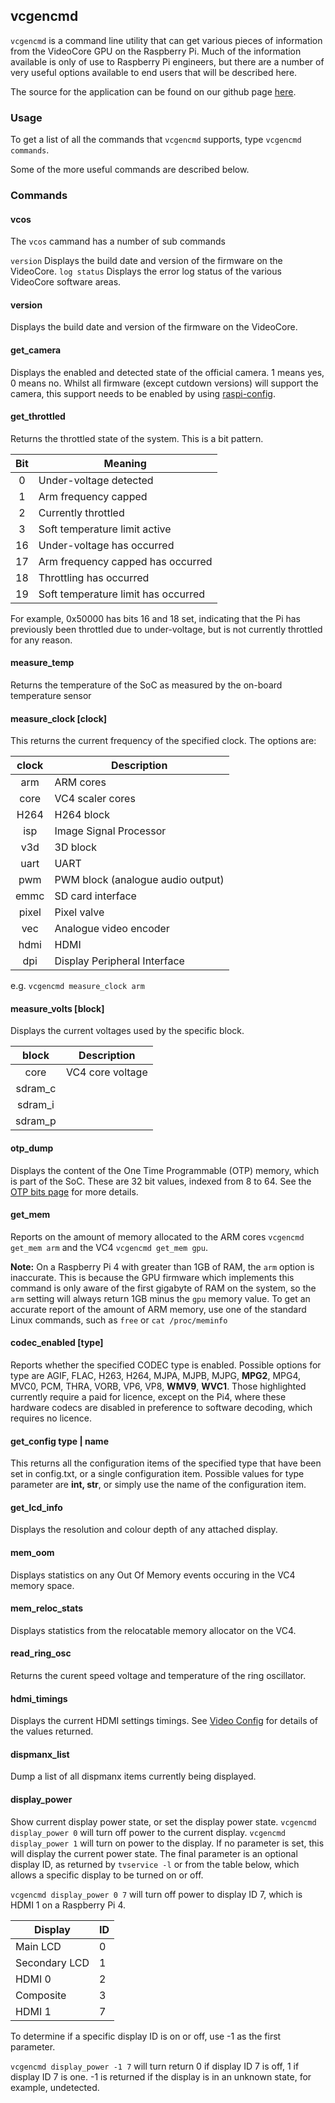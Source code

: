 ## vcgencmd

`vcgencmd` is a command line utility that can get various pieces of information from the VideoCore GPU on the Raspberry Pi. Much of the information available is only of use to Raspberry Pi engineers, but there are a number of very useful options available to end users that will be described here.

The source for the application can be found on our github page [here](https://github.com/raspberrypi/userland/tree/master/host_applications/linux/apps/gencmd).


### Usage

To get a list of all the commands that `vcgencmd` supports, type `vcgencmd commands`.

Some of the more useful  commands are described below.

### Commands 

#### vcos

The `vcos` cammand has a number of sub commands

`version` Displays the build date and version of the firmware on the VideoCore.
`log status` Displays the error log status of the various VideoCore software areas.

#### version

Displays the build date and version of the firmware on the VideoCore.

#### get_camera

Displays the enabled and detected state of the official camera. 1 means yes, 0 means no. Whilst all firmware (except cutdown versions) will support the camera, this support needs to be enabled by using [raspi-config](../../configuration/raspi-config.md).

#### get_throttled

Returns the throttled state of the system. This is a bit pattern.

| Bit | Meaning |
|:---:|---------|
| 0   | Under-voltage detected |
| 1   | Arm frequency capped |
| 2   | Currently throttled |
| 3   | Soft temperature limit active |
| 16  | Under-voltage has occurred |
| 17  | Arm frequency capped has occurred |
| 18  | Throttling has occurred |
| 19  | Soft temperature limit has occurred |

For example, 0x50000 has bits 16 and 18 set, indicating that the Pi has previously been throttled due to under-voltage, but is not currently throttled for any reason.

#### measure_temp

Returns the temperature of the SoC as measured by the on-board temperature sensor

#### measure_clock [clock]

This returns the current frequency of the specified clock. The options are:

| clock | Description |
|:-----:|-------------|
| arm   | ARM cores |
| core  | VC4 scaler cores |
| H264  | H264 block |
| isp   | Image Signal Processor |
| v3d   | 3D block |
| uart  | UART |
| pwm   | PWM block (analogue audio output) | 
| emmc  | SD card interface |
| pixel | Pixel valve |
| vec | Analogue video encoder |
| hdmi | HDMI |
| dpi | Display Peripheral Interface |

e.g. `vcgencmd measure_clock arm`

#### measure_volts [block]

Displays the current voltages used by the specific block.

| block | Description |
|:-----:|-------------|
| core | VC4 core voltage |
| sdram_c | |
| sdram_i | |
| sdram_p | |

#### otp_dump

Displays the content of the One Time Programmable (OTP) memory, which is part of the SoC. These are 32 bit values, indexed from 8 to 64. See the [OTP bits page](../../../hardware/raspberrypi/otpbits.md) for more details.

#### get_mem

Reports on the amount of memory allocated to the ARM cores `vcgencmd get_mem arm` and the VC4 `vcgencmd get_mem gpu`.

**Note:** On a Raspberry Pi 4 with greater than 1GB of RAM, the `arm` option is inaccurate. This is because the GPU firmware which implements this command is only aware of the first gigabyte of RAM on the system, so the `arm` setting will always return 1GB minus the `gpu` memory value. To get an accurate report of the amount of ARM memory, use one of the standard Linux commands, such as `free` or `cat /proc/meminfo`

#### codec_enabled [type]

Reports whether the specified CODEC type is enabled. Possible options for type are AGIF, FLAC, H263, H264, MJPA, MJPB, MJPG, **MPG2**, MPG4, MVC0, PCM, THRA, VORB, VP6, VP8, **WMV9**, **WVC1**. Those highlighted currently require a paid for licence, except on the Pi4, where these hardware codecs are disabled in preference to software decoding, which requires no licence.

#### get_config type | name

This returns all the configuration items of the specified type that have been set in config.txt, or a single configuration item. Possible values for type parameter are **int, str**, or simply use the name of the configuration item.

#### get_lcd_info

Displays the resolution and colour depth of any attached display.

#### mem_oom

Displays statistics on any Out Of Memory events occuring in the VC4 memory space.

#### mem_reloc_stats

Displays statistics from the relocatable memory allocator on the VC4.

#### read_ring_osc

Returns the curent speed voltage and temperature of the ring oscillator.

#### hdmi_timings

Displays the current HDMI settings timings. See [Video Config](../../configuration/config-txt/video.md) for details of the values returned. 

#### dispmanx_list

Dump a list of all dispmanx items currently being displayed.

#### display_power

Show current display power state, or set the display power state. `vcgencmd display_power 0` will turn off power to the current display. `vcgencmd display_power 1` will turn on power to the display. If no parameter is set, this will display the current power state. The final parameter is an optional display ID, as returned by `tvservice -l` or from the table below, which allows a specific display to be turned on or off.

`vcgencmd display_power 0 7` will turn off power to display ID 7, which is HDMI 1 on a Raspberry Pi 4.

| Display | ID |
| --- | --- | 
|Main LCD       | 0 |
|Secondary LCD  | 1 | 
|HDMI 0         | 2 |
|Composite      | 3 | 
|HDMI 1         | 7 |

To determine if a specific display ID is on or off, use -1 as the first parameter.

`vcgencmd display_power -1 7` will turn return 0 if display ID 7 is off, 1 if display ID 7 is one. -1 is returned if the display is in an unknown state, for example, undetected. 


